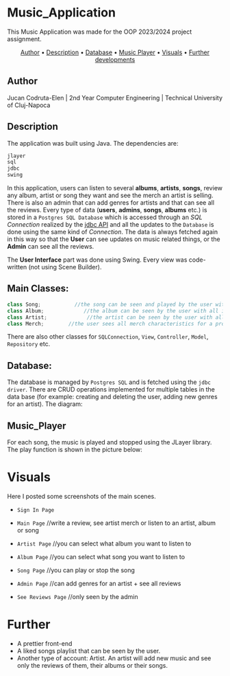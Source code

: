 # Music_Application 

This Music Application was made for the OOP 2023/2024 project assignment.

<p align="center">
  <a href="#Author">Author</a> •
  <a href="#Description">Description</a> •
  <a href="#Database">Database</a> •
  <a href="#Music_Player">Music Player</a> •
  <a href="#Visuals">Visuals</a> •
  <a href="#Further">Further developments</a>
</p>


## Author 
Jucan Codruta-Elen | 2nd Year Computer Engineering | Technical University of Cluj-Napoca

## Description
The application was built using Java. The dependencies are:
```bash
jlayer
sql
jdbc
swing
```
In this application, users can listen to several **albums**, **artists**, **songs**, review any album, artist or song they want and see the merch an artist is selling.
There is also an admin that can add genres for artists and that can see all the reviews.
Every type of data (**users**, **admins**, **songs**, **albums** etc.) is stored in a `Postgres SQL Database` which is accessed through an _SQL Connection_ realized by the [jdbc API](https://en.wikipedia.org/wiki/Java_Database_Connectivity) and all the updates to the `Database` is done using the same kind of _Connection_. The data is always fetched again in this way so that the **User** can see updates on music related things, or the **Admin** can see all the reviews.

The **User Interface** part was done using Swing. Every view was code-written (not using Scene Builder).

**Main Classes:**
-
```java
class Song;           //the song can be seen and played by the user with all its details displayed
class Album;             //the album can be seen by the user with all its songs displayed
class Artist;             //the artist can be seen by the user with all its albums and genres displayed
class Merch;        //the user sees all merch characteristics for a product
```
There are also other classes for `SQLConnection`, `View`, `Controller`, `Model`, `Repository` etc.

## Database:
The database is managed by `Postgres SQL` and is fetched using the `jdbc driver`. There are CRUD operations implemented for multiple tables in the data base (for example: creating and deleting the user, adding new genres for an artist).
The diagram:


## Music_Player
For each song, the music is played and stopped using the JLayer library. The play function is shown in the picture below:


# Visuals

Here I posted some screenshots of the main scenes.

- `Sign In Page`


- `Main Page` //write a review, see artist merch or listen to an artist, album or song


- `Artist Page` //you can select what album you want to listen to


- `Album Page` //you can select what song you want to listen to


- `Song Page` //you can play or stop the song


- `Admin Page` //can add genres for an artist + see all reviews


- `See Reviews Page` //only seen by the admin


# Further

- A prettier front-end
- A liked songs playlist that can be seen by the user.
- Another type of account: Artist. An artist will add new music and see only the reviews of them, their albums or their songs.

